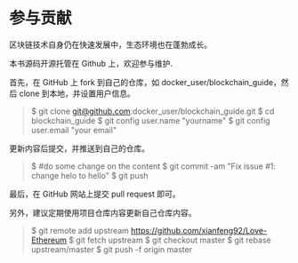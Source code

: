 # 参与贡献

区块链技术自身仍在快速发展中，生态环境也在蓬勃成长。

本书源码开源托管在 Github 上，欢迎参与维护.

首先，在 GitHub 上 fork 到自己的仓库，如 docker_user/blockchain_guide，然后 clone 到本地，并设置用户信息。

> $ git clone git@github.com:docker_user/blockchain_guide.git
>$ cd blockchain_guide
>$ git config user.name "yourname"
>$ git config user.email "your email"

更新内容后提交，并推送到自己的仓库。

> $ #do some change on the content
> $ git commit -am "Fix issue #1: change helo to hello"
> $ git push

最后，在 GitHub 网站上提交 pull request 即可。

另外，建议定期使用项目仓库内容更新自己仓库内容。

>$ git remote add upstream https://github.com/xianfeng92/Love-Ethereum
>$ git fetch upstream
>$ git checkout master
>$ git rebase upstream/master
>$ git push -f origin master
